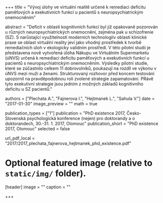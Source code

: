 ﻿+++
title = "Vývoj úlohy ve virtuální realitě určené k remediaci deficitu paměťových a exekutivních funkcí u pacientů s neuropsychiatrickým onemocněním"

abstract = "Deficit v oblasti kognitivních funkcí byl již opakovaně pozorován u různých neuropsychiatrických onemocnění, zejména pak u schizofrenie (SZ). S narůstající využitelností moderních technologiív oblasti klinické praxe se oblast virtuální reality jeví jako vhodný prostředek k tvorbě remediačních úloh v ekologicky validním prostředí. V této pilotní studii je představena nově vytvořená úloha Nákupu ve Virtuálním Supermarketu (úNVS) určená k remediaci deficitu paměťových a exekutivních funkcí u pacientů s neuropsychiatrickým onemocněním. Výsledky pilotní studie, které se zúčastnilo celkem 11 dobrovolníků, poukazují na rozdíl ve výkonu v úNVS mezi muži a ženami. Strukturovaný rozhovor před koncem testování upozornil na pravděpodobnou roli zvolené strategie zapamatování. PRávě tyto exekutivní strategie jsou jedním z možných základů kognitivního deficitu u SZ pacientů."

authors = ["Plechata A.", "Fajnerova I.", "Hejtmanek L.", "Sahula V."]
date = "2017-01-30"
image_preview = ""
math = true

publication_types = ["1"]
publication = "PhD existence 2017, Česko-Slovenská psychologická konference (nejen) pro doktorandy a o doktorandech, 30.-31. 1. 2017, Olomouc"
publication_short = "PhD existence 2017, Olomouc"
selected = false

url_pdf_local = "2017/2017_plechata_fajnerova_hejtmanek_phd_existence.pdf"

# Optional featured image (relative to `static/img/` folder).
[header]
image = ""
caption = ""

+++